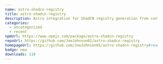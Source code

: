 ```yaml
---
name: astro-shadcn-registry
title: astro-shadcn-registry
description: Astro integration for ShadCN registry generation from content collections
categories:
  - uncategorized
  - recent
npmUrl: https://www.npmjs.com/package/astro-shadcn-registry
repoUrl: https://github.com/JoeJohnson01/astro-shadcn-registry
homepageUrl: https://github.com/JoeJohnson01/astro-shadcn-registry#readme
badge: new
downloads: 119
---
```

